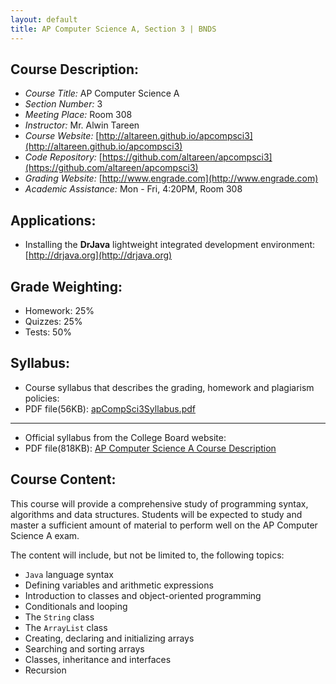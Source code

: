 ```yaml
---
layout: default
title: AP Computer Science A, Section 3 | BNDS
---
```

## Course Description:

+ *Course Title:* AP Computer Science A
+ *Section Number:* 3
+ *Meeting Place:* Room 308
+ *Instructor:* Mr. Alwin Tareen
+ *Course Website:* [http://altareen.github.io/apcompsci3](http://altareen.github.io/apcompsci3)
+ *Code Repository:* [https://github.com/altareen/apcompsci3](https://github.com/altareen/apcompsci3)
+ *Grading Website:* [http://www.engrade.com](http://www.engrade.com)
+ *Academic Assistance:* Mon - Fri, 4:20PM, Room 308

## Applications:

+ Installing the **DrJava** lightweight integrated development environment: [http://drjava.org](http://drjava.org)

## Grade Weighting:

+ Homework: 25%
+ Quizzes: 25%
+ Tests: 50%

## Syllabus:

+ Course syllabus that describes the grading, homework and plagiarism policies:
+ PDF file(56KB): [apCompSci3Syllabus.pdf](/apcompsci3/assets/apCompSci3Syllabus.pdf)

---

+ Official syllabus from the College Board website:
+ PDF file(818KB): [AP Computer Science A Course Description](https://secure-media.collegeboard.org/digitalServices/pdf/ap/ap-computer-science-a-course-description.pdf)

## Course Content:

This course will provide a comprehensive study of programming syntax, algorithms
and data structures. Students will be expected to study and master a sufficient
amount of material to perform well on the AP Computer Science A exam.

The content will include, but not be limited to, the following topics:

+ `Java` language syntax
+ Defining variables and arithmetic expressions
+ Introduction to classes and object-oriented programming
+ Conditionals and looping
+ The `String` class
+ The `ArrayList` class
+ Creating, declaring and initializing arrays
+ Searching and sorting arrays
+ Classes, inheritance and interfaces
+ Recursion

